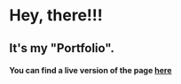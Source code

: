 # Hey, there!!!
## It's my "Portfolio".

#### You can find a live version of the page [here](https://pechpavlo.github.io/personal/)
